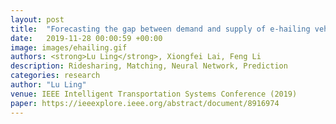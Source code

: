 ```yaml
---
layout: post
title:  "Forecasting the gap between demand and supply of e-hailing vehicle in large scale of network based on two-stage model"
date:   2019-11-28 00:00:59 +00:00
image: images/ehailing.gif
authors: <strong>Lu Ling</strong>, Xiongfei Lai, Feng Li
description: Ridesharing, Matching, Neural Network, Prediction
categories: research
author: "Lu Ling"
venue: IEEE Intelligent Transportation Systems Conference (2019)
paper: https://ieeexplore.ieee.org/abstract/document/8916974 
---
```

